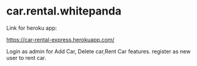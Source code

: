 # car.rental.whitepanda

Link for heroku app: 

https://car-rental-express.herokuapp.com/

Login as admin for Add Car, Delete car,Rent Car features.
register as new user to rent car.
